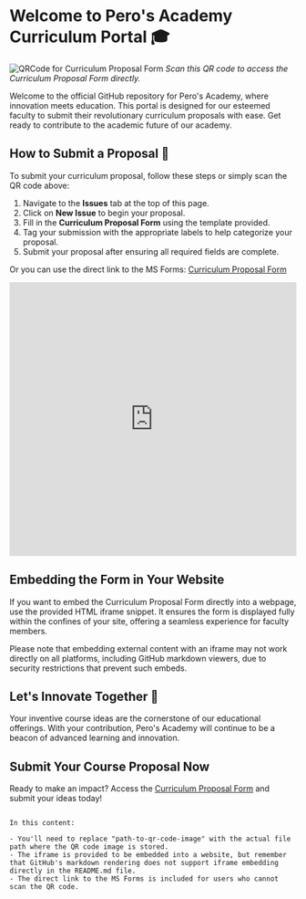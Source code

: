 # Welcome to Pero's Academy Curriculum Portal 🎓

![QRCode for Curriculum Proposal Form](https://github.com/Pero-s-Academy/Curriculum-Proposals/assets/126121348/6a68cbd1-1e8f-4b65-acbd-4ac0fc26d270) *Scan this QR code to access the Curriculum Proposal Form directly.*

Welcome to the official GitHub repository for Pero's Academy, where innovation meets education. This portal is designed for our esteemed faculty to submit their revolutionary curriculum proposals with ease. Get ready to contribute to the academic future of our academy.

## How to Submit a Proposal 📝

To submit your curriculum proposal, follow these steps or simply scan the QR code above:

1. Navigate to the **Issues** tab at the top of this page.
2. Click on **New Issue** to begin your proposal.
3. Fill in the **Curriculum Proposal Form** using the template provided.
4. Tag your submission with the appropriate labels to help categorize your proposal.
5. Submit your proposal after ensuring all required fields are complete.

Or you can use the direct link to the MS Forms: [Curriculum Proposal Form](https://forms.office.com/r/T67U9bZvCz)


<iframe width="640px" height="480px" src="https://forms.office.com/r/T67U9bZvCz?embed=true" frameborder="0" marginwidth="0" marginheight="0" style="border: none; max-width:100%; max-height:100vh" allowfullscreen webkitallowfullscreen mozallowfullscreen msallowfullscreen></iframe>


## Embedding the Form in Your Website

If you want to embed the Curriculum Proposal Form directly into a webpage, use the provided HTML iframe snippet. It ensures the form is displayed fully within the confines of your site, offering a seamless experience for faculty members.

Please note that embedding external content with an iframe may not work directly on all platforms, including GitHub markdown viewers, due to security restrictions that prevent such embeds.

## Let's Innovate Together 🚀

Your inventive course ideas are the cornerstone of our educational offerings. With your contribution, Pero's Academy will continue to be a beacon of advanced learning and innovation.

## Submit Your Course Proposal Now

Ready to make an impact? Access the [Curriculum Proposal Form](https://forms.office.com/r/T67U9bZvCz) and submit your ideas today!

```

In this content:

- You'll need to replace "path-to-qr-code-image" with the actual file path where the QR code image is stored.
- The iframe is provided to be embedded into a website, but remember that GitHub's markdown rendering does not support iframe embedding directly in the README.md file.
- The direct link to the MS Forms is included for users who cannot scan the QR code.
